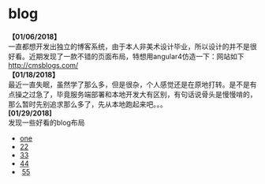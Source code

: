 # blog
**【01/06/2018】** <br>
一直都想开发出独立的博客系统，由于本人非美术设计毕业，所以设计的并不是很好看。近期发现了一款不错的页面布局，特想用angular4仿造一下：网站如下
http://cmsblogs.com/  <br>
**【01/18/2018】** <br>
最近一直失眠，虽然学了那么多，但是很杂，个人感觉还是在原地打转。是不是有点操之过急了，毕竟服务端部署和本地开发大有区别，有句话说骨头是慢慢啃的，那么暂时先别追求那么多了，先从本地跑起来吧。。。<br>
**[01/29/2018]** <br>
发现一些好看的blog布局
- [one](https://www.cnblogs.com/vmask/p/6666011.html)
- [22](http://blog.csdn.net/jenyzhang/article/details/51419648)
- [33](http://blog.csdn.net/qq_23483671/article/details/79017850)
- [44](http://blog.csdn.net/u013451048/article/details/78028611)
-  [55](https://segmentfault.com/q/1010000002538595)

